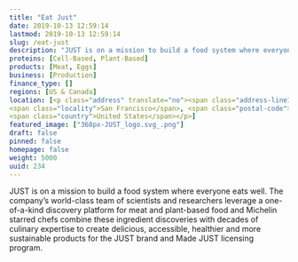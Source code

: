 ```yaml
---
title: "Eat Just"
date: 2019-10-13 12:59:14
lastmod: 2019-10-13 12:59:14
slug: /eat-just
description: "JUST is on a mission to build a food system where everyone eats well. The company’s world-class team of scientists and researchers leverage a one-of-a-kind discovery platform for meat and plant-based food and Michelin starred chefs combine these ingredient discoveries with decades of culinary expertise to create delicious, accessible, healthier and more sustainable products for the JUST brand and Made JUST licensing program."
proteins: [Cell-Based, Plant-Based]
products: [Meat, Eggs]
business: [Production]
finance_type: []
regions: [US & Canada]
location: [<p class="address" translate="no"><span class="address-line1">Folsom Street</span><br>
<span class="locality">San Francisco</span>, <span class="postal-code">94110</span><br>
<span class="country">United States</span></p>]
featured_image: ["368px-JUST_logo.svg_.png"]
draft: false
pinned: false
homepage: false
weight: 5000
uuid: 234
---
```

<p>JUST is on a mission to build a food system where everyone eats well. The company’s world-class team of scientists and researchers leverage a one-of-a-kind discovery platform for meat and plant-based food and Michelin starred chefs combine these ingredient discoveries with decades of culinary expertise to create delicious, accessible, healthier and more sustainable products for the JUST brand and Made JUST licensing program.</p>
